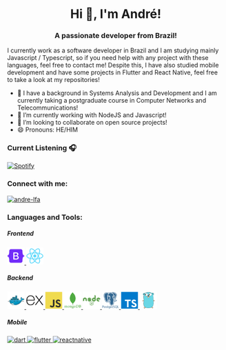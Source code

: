 <h1 align="center">Hi 👋, I'm André!</h1>
<h3 align="center">A passionate developer from Brazil!</h3>

I currently work as a software developer in Brazil and I am studying mainly Javascript / Typescript, so if you need help with any project with these languages, feel free to contact me! Despite this, I have also studied mobile development and have some projects in Flutter and React Native, feel free to take a look at my repositories!

- 📄 I have a background in Systems Analysis and Development and I am currently taking a postgraduate course in Computer Networks and Telecommunications!
- 🔭 I’m currently working with NodeJS and Javascript!
- 👯 I’m looking to collaborate on open source projects!
- 😄 Pronouns: HE/HIM

<h3 align="left">Current Listening 🎧</h3>

[![Spotify](https://andre-lfa.vercel.app/api/spotify)](https://open.spotify.com/user/andre-lfa)

<h3 align="left">Connect with me:</h3>
<p align="left">
<a href="https://linkedin.com/in/andre-lfa" target="blank"><img align="center" src="https://cdn.jsdelivr.net/npm/simple-icons@3.0.1/icons/linkedin.svg" alt="andre-lfa" height="30" width="40" /></a>
</p>

<h3 align="left">Languages and Tools:</h3>

<h5 align="left">Frontend</h5>

<p align="left"> <a href="https://getbootstrap.com" target="_blank"> <img src="https://github.com/devicons/devicon/blob/master/icons/bootstrap/bootstrap-plain.svg" alt="bootstrap" width="40" height="40"/> </a> 
<a href="https://reactjs.org/" target="_blank"> <img src="https://github.com/devicons/devicon/blob/master/icons/react/react-original.svg" alt="react" width="40" height="40"/> </a></p>

<h5 align="left">Backend</h5>

<p align="left"> 
  
<a href="https://www.docker.com/" target="_blank"> <img src="https://github.com/devicons/devicon/blob/master/icons/docker/docker-original.svg" alt="docker" width="40" height="40"/> </a>
<a href="https://expressjs.com" target="_blank"> <img src="https://github.com/devicons/devicon/blob/master/icons/express/express-original.svg" alt="express" width="40" height="40"/> </a>
<a href="https://developer.mozilla.org/en-US/docs/Web/JavaScript" target="_blank"> <img src="https://github.com/devicons/devicon/blob/master/icons/javascript/javascript-original.svg" alt="javascript" width="40" height="40"/> </a> 
<a href="https://www.mongodb.com/" target="_blank"> <img src="https://github.com/devicons/devicon/blob/master/icons/mongodb/mongodb-plain-wordmark.svg" alt="mongodb" width="40" height="40"/> </a> 
<a href="https://nodejs.org" target="_blank"> <img src="https://github.com/devicons/devicon/blob/master/icons/nodejs/nodejs-plain-wordmark.svg" alt="nodejs" width="40" height="40"/> </a> 
<a href="https://www.postgresql.org" target="_blank"> <img src="https://github.com/devicons/devicon/blob/master/icons/postgresql/postgresql-plain-wordmark.svg" alt="postgresql" width="40" height="40"/> </a> 
<a href="https://www.typescriptlang.org/" target="_blank"> <img src="https://github.com/devicons/devicon/blob/master/icons/typescript/typescript-original.svg" alt="typescript" width="40" height="40"/> </a> 
<a href="https://golang.org/" target="_blank"> <img src="https://github.com/devicons/devicon/blob/master/icons/go/go-original.svg" alt="Golang" width="40" height="40"/> </a> 
</p>

<h5 align="left">Mobile</h5>

<p align="left">
<a href="https://dart.dev" target="_blank"> <img src="https://www.vectorlogo.zone/logos/dartlang/dartlang-icon.svg" alt="dart" width="40" height="40"/> </a>
<a href="https://flutter.dev" target="_blank"> <img src="https://www.vectorlogo.zone/logos/flutterio/flutterio-icon.svg" alt="flutter" width="40" height="40"/> </a> 
<a href="https://reactnative.dev/" target="_blank"> <img src="https://reactnative.dev/img/header_logo.svg" alt="reactnative" width="40" height="40"/> </a> 
</p>

